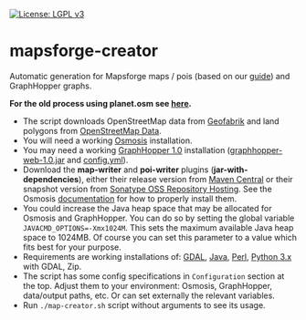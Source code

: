 [![License: LGPL v3](https://img.shields.io/badge/License-LGPL%20v3-blue.svg)](http://www.gnu.org/licenses/lgpl-3.0)

# mapsforge-creator

Automatic generation for Mapsforge maps / pois (based on our [guide](https://github.com/mapsforge/mapsforge/blob/master/docs/MapCreation.md)) and GraphHopper graphs.

**For the old process using planet.osm see [here](https://github.com/mapsforge/mapsforge-mapcreator).**

- The script downloads OpenStreetMap data from [Geofabrik](https://download.geofabrik.de/) and land polygons from [OpenStreetMap Data](https://osmdata.openstreetmap.de/).
- You will need a working [Osmosis](https://wiki.openstreetmap.org/wiki/Osmosis) installation.
- You may need a working [GraphHopper 1.0](https://github.com/graphhopper/graphhopper/tree/1.0) installation ([graphhopper-web-1.0.jar](https://repo1.maven.org/maven2/com/graphhopper/graphhopper-web/1.0/) and [config.yml](https://github.com/mapsforge/mapsforge-creator/blob/master/config.yml)).
- Download the **map-writer** and **poi-writer** plugins (**jar-with-dependencies**), either their release version from [Maven Central](https://repo1.maven.org/maven2/org/mapsforge/) or their snapshot version from [Sonatype OSS Repository Hosting](https://oss.sonatype.org/content/repositories/snapshots/org/mapsforge/). See the Osmosis [documentation](https://wiki.openstreetmap.org/wiki/Osmosis/Detailed_Usage#Plugin_Tasks) for how to properly install them.
- You could increase the Java heap space that may be allocated for Osmosis and GraphHopper. You can do so by setting the global variable `JAVACMD_OPTIONS=-Xmx1024M`. This sets the maximum available Java heap space to 1024MB. Of course you can set this parameter to a value which fits best for your purpose.
- Requirements are working installations of: [GDAL](https://gdal.org/), [Java](https://www.java.com/), [Perl](https://www.perl.org/), [Python 3.x](https://www.python.org/) with GDAL, Zip.
- The script has some config specifications in `Configuration` section at the top. Adjust them to your environment: Osmosis, GraphHopper, data/output paths, etc. Or can set externally the relevant variables.
- Run `./map-creator.sh` script without arguments to see its usage.
